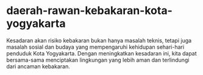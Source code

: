 # daerah-rawan-kebakaran-kota-yogyakarta
Kesadaran akan risiko kebakaran bukan hanya masalah teknis, tetapi juga masalah sosial dan budaya yang mempengaruhi kehidupan sehari-hari penduduk Kota Yogyakarta. Dengan meningkatkan kesadaran ini, kita dapat bersama-sama menciptakan lingkungan yang lebih aman dan terlindungi dari ancaman kebakaran.

